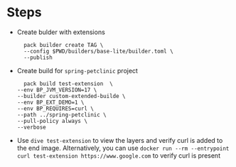 # Steps
* Create bulder with extensions
  ```shell 
    pack builder create TAG \
    --config $PWD/builders/base-lite/builder.toml \
    --publish
* Create build for `spring-petclinic` project
  ```shell
    pack build test-extension  \
  --env BP_JVM_VERSION=17 \
  --builder custom-extended-builde \
  --env BP_EXT_DEMO=1 \
  --env BP_REQUIRES=curl \
  --path ../spring-petclinic \
  --pull-policy always \
  --verbose
* Use `dive test-extension` to view the layers and verify curl is added to the end image. Alternatively, you can use `docker run --rm --entrypoint curl test-extension https://www.google.com` to verify curl is present